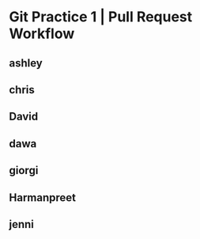 # Git Practice 1 | Pull Request Workflow

## ashley
## chris
## David
## dawa
## giorgi
## Harmanpreet
## jenni




